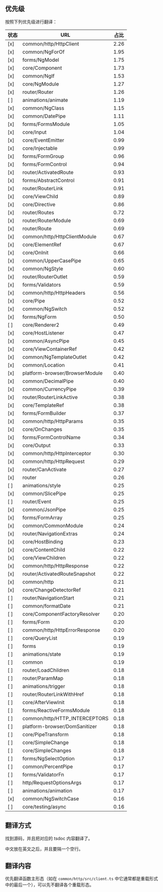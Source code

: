 ## 优先级

按照下列优先级进行翻译：

状态|URL|占比
---|---|----
[x]  | common/http/HttpClient  | 2.26
[x]  | common/NgForOf  | 1.95
[x]  | forms/NgModel  | 1.75
[x]  | core/Component  | 1.73
[x]  | common/NgIf  | 1.53
[x]  | core/NgModule  | 1.27
[x]  | router/Router  | 1.26
[ ]  | animations/animate  | 1.19
[x]  | common/NgClass  | 1.15
[x]  | common/DatePipe  | 1.11
[x]  | forms/FormsModule  | 1.05
[x]  | core/Input  | 1.04
[x]  | core/EventEmitter  | 0.99
[x]  | core/Injectable  | 0.99
[x]  | forms/FormGroup  | 0.96
[x]  | forms/FormControl  | 0.94
[x]  | router/ActivatedRoute  | 0.93
[x]  | forms/AbstractControl  | 0.91
[x]  | router/RouterLink  | 0.91
[x]  | core/ViewChild  | 0.89
[x]  | core/Directive  | 0.86
[x]  | router/Routes  | 0.72
[x]  | router/RouterModule  | 0.69
[x]  | router/Route  | 0.69
[x]  | common/http/HttpClientModule  | 0.67
[x]  | core/ElementRef  | 0.67
[x]  | core/OnInit  | 0.66
[x]  | common/UpperCasePipe  | 0.65
[x]  | common/NgStyle  | 0.60
[x]  | router/RouterOutlet  | 0.59
[x]  | forms/Validators  | 0.59
[x]  | common/http/HttpHeaders  | 0.56
[x]  | core/Pipe  | 0.52
[x]  | common/NgSwitch  | 0.52
[x]  | forms/NgForm  | 0.50
[ ]  | core/Renderer2  | 0.49
[x]  | core/HostListener  | 0.47
[x]  | common/AsyncPipe  | 0.45
[x]  | core/ViewContainerRef  | 0.42
[x]  | common/NgTemplateOutlet  | 0.42
[x]  | common/Location  | 0.41
[x]  | platform-browser/BrowserModule  | 0.40
[x]  | common/DecimalPipe  | 0.40
[x]  | common/CurrencyPipe  | 0.39
[x]  | router/RouterLinkActive  | 0.38
[x]  | core/TemplateRef  | 0.38
[x]  | forms/FormBuilder  | 0.37
[x]  | common/http/HttpParams  | 0.35
[x]  | core/OnChanges  | 0.35
[x]  | forms/FormControlName  | 0.34
[x]  | core/Output  | 0.33
[x]  | common/http/HttpInterceptor  | 0.30
[x]  | common/http/HttpRequest  | 0.29
[x]  | router/CanActivate  | 0.27
[x]  | router  | 0.26
[ ]  | animations/style  | 0.25
[x]  | common/SlicePipe  | 0.25
[ ]  | router/Event  | 0.25
[x]  | common/JsonPipe  | 0.25
[x]  | forms/FormArray  | 0.25
[x]  | common/CommonModule  | 0.24
[x]  | router/NavigationExtras  | 0.24
[x]  | core/HostBinding  | 0.23
[x]  | core/ContentChild  | 0.22
[x]  | core/ViewChildren  | 0.22
[x]  | common/http/HttpResponse  | 0.22
[x]  | router/ActivatedRouteSnapshot  | 0.22
[x]  | common/http  | 0.21
[x]  | core/ChangeDetectorRef  | 0.21
[ ]  | router/NavigationStart  | 0.21
[ ]  | common/formatDate  | 0.21
[ ]  | core/ComponentFactoryResolver  | 0.20
[ ]  | forms/Form  | 0.20
[ ]  | common/http/HttpErrorResponse  | 0.20
[ ]  | core/QueryList  | 0.19
[ ]  | forms  | 0.19
[ ]  | animations/state  | 0.19
[ ]  | common  | 0.19
[ ]  | router/LoadChildren  | 0.18
[ ]  | router/ParamMap  | 0.18
[ ]  | animations/trigger  | 0.18
[ ]  | router/RouterLinkWithHref  | 0.18
[ ]  | core/AfterViewInit  | 0.18
[ ]  | forms/ReactiveFormsModule  | 0.18
[ ]  | common/http/HTTP_INTERCEPTORS  | 0.18
[ ]  | platform-browser/DomSanitizer  | 0.18
[ ]  | core/PipeTransform  | 0.18
[ ]  | core/SimpleChange  | 0.18
[ ]  | core/SimpleChanges  | 0.18
[ ]  | forms/NgSelectOption  | 0.17
[ ]  | common/PercentPipe  | 0.17
[ ]  | forms/ValidatorFn  | 0.17
[ ]  | http/RequestOptionsArgs  | 0.17
[ ]  | animations/animation  | 0.17
[x]  | common/NgSwitchCase  | 0.16
[ ]  | core/testing/async  | 0.16

## 翻译方式

找到源码，并且把对应的 tsdoc 内容翻译了。

中文放在英文之后，并且要隔一个空行。

## 翻译内容

优先翻译函数主形态（如在 `common/http/src/client.ts` 中它通常都是重载形式中的最后一个），可以先不翻译各个重载形态。
